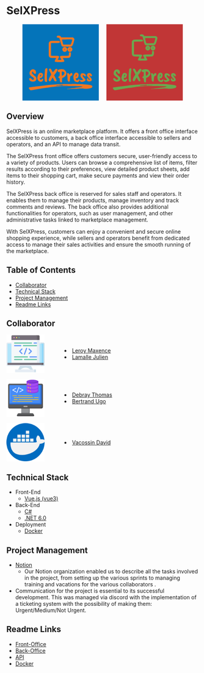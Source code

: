 # SelXPress

<div style="display: flex; justify-content: center; flex-wrap:wrap;">
  <img src="./sell_x_press_front_office/src/assets/Header/Logo.png" height="200" alt="SelXpress Front Office">
  <div style="width: 20px;"></div>
  <img src="./sell_x_press_back_office/src/assets/Header/logo_back_office.png" height="200" alt="SelXpress Back Office">
</div>

## Overview

SelXPress is an online marketplace platform. It offers a front office interface accessible to customers, a back office interface accessible to sellers and operators, and an API to manage data transit.

The SelXPress front office offers customers secure, user-friendly access to a variety of products. Users can browse a comprehensive list of items, filter results according to their preferences, view detailed product sheets, add items to their shopping cart, make secure payments and view their order history.

The SelXPress back office is reserved for sales staff and operators. It enables them to manage their products, manage inventory and track comments and reviews. The back office also provides additional functionalities for operators, such as user management, and other administrative tasks linked to marketplace management.

With SelXPress, customers can enjoy a convenient and secure online shopping experience, while sellers and operators benefit from dedicated access to manage their sales activities and ensure the smooth running of the marketplace.

## Table of Contents
 - [Collaborator](#collaborator)
 - [Technical Stack](#technical-stack)
 - [Project Management](project-management) 
 - [Readme Links](#read-links)

## Collaborator
<div style="display: flex; flex-wrap:wrap; gap: 1rem;">
<div style="display: flex; flex-wrap:wrap; gap: 1rem;">
  <img src="./sell_x_press_front_office/src/assets/AboutUs/front.png" height="100" alt="SelXpress Front Office">
  <div style="width: 20px;"></div>
  <div style="display: flex; justify-content: center; flex-wrap:wrap; flex-direction: column">
  <li><a href="https://github.com/MaxenceLer59">Leroy Maxence</a></li>
  <li><a href="https://github.com/JuLamalle">Lamalle Julien</a></li>
  </div>
</div>
<div style="display: flex; flex-wrap:wrap; gap: 1rem;">
  <img src="./sell_x_press_front_office/src/assets/AboutUs/back.png" height="100" alt="SelXpress Front Office">
  <div style="width: 20px;"></div>
  <div style="display: flex; justify-content: center; flex-wrap:wrap; flex-direction: column">
  <li><a href="https://github.com/Thomas083">Debray Thomas</a></li>
  <li><a href="https://github.com/ugo-bertrand">Bertrand Ugo</a></li>
  </div>
</div>
<div style="display: flex; flex-wrap:wrap; gap: 1rem;">
  <img src="./sell_x_press_front_office/src/assets/AboutUs/docker.png" height="100" alt="SelXpress Front Office">
  <div style="width: 20px;"></div>
  <div style="display: flex; justify-content: center; flex-wrap:wrap; flex-direction: column">
  <li><a href="https://github.com/DavidVacossin">Vacossin David</a></li>
  </div>
</div>
</div>

## Technical Stack
- Front-End
  - [Vue.js (vue3)](https://github.com/vuejs)
- Back-End
  - [C#]()
  - [.NET 6.0](https://github.com/dotnet)
- Deployment
  - [Docker](https://github.com/docker)

## Project Management
- [Notion](https://www.notion.so/Home-page-project-99454b9e2b284caaac0574663e56db30?pvs=4)
  -  Our Notion organization enabled us to describe all the tasks involved in the project, from setting up the various sprints to managing training and vacations for the various collaborators .
- Communication for the project is essential to its successful development. This was managed via discord with the implementation of a ticketing system with the possibility of making them: Urgent/Medium/Not Urgent.

## Readme Links
- [Front-Office](./sell_x_press_front_office/README.md)
- [Back-Office](./sell_x_press_back_office/README.md)
- [API](./SelXPressApi/readme.md)
- [Docker](./Docker/README.md)
